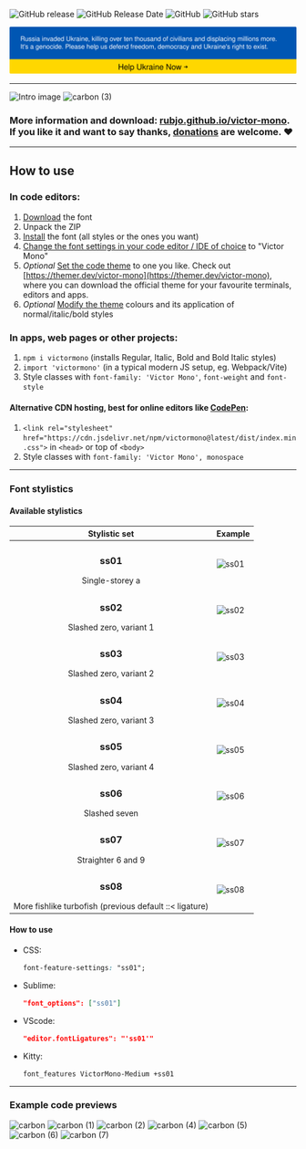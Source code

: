 ![GitHub release](https://img.shields.io/github/release/rubjo/victor-mono.svg)
![GitHub Release Date](https://img.shields.io/github/release-date/rubjo/victor-mono.svg)
![GitHub](https://img.shields.io/github/license/rubjo/victor-mono.svg)
![GitHub stars](https://img.shields.io/github/stars/rubjo/victor-mono.svg?style=social)

[![Stand With Ukraine](https://raw.githubusercontent.com/vshymanskyy/StandWithUkraine/main/banner2-direct.svg)](https://vshymanskyy.github.io/StandWithUkraine)
***

![Intro image](https://github.com/rubjo/victor-mono/raw/master/public/twitter.png)
![carbon (3)](https://user-images.githubusercontent.com/42270947/117447088-53e03300-af3d-11eb-84e2-df1713e77019.png)

### More information and download: [rubjo.github.io/victor-mono](https://rubjo.github.io/victor-mono). If you like it and want to say thanks, [donations](https://www.paypal.com/donate?hosted_button_id=T8Q8AHYNNXELW) are welcome. ❤️

***

## How to use

### In code editors:
1. [Download](https://rubjo.github.io/victor-mono/VictorMonoAll.zip) the font
2. Unpack the ZIP
3. [Install](https://www.google.com/search?q=how+to+install+fonts) the font (all styles or the ones you want)
4. [Change the font settings in your code editor / IDE of choice](https://www.google.com/search?q=how+to+change+font+settings+in+VS+Code) to "Victor Mono"
5. _Optional_ [Set the code theme](https://www.google.com/search?q=how+to+change+theme+in+VS+Code) to one you like.
Check out [https://themer.dev/victor-mono](https://themer.dev/victor-mono), where you can download the official theme for your favourite terminals, editors and apps.
6. _Optional_ [Modify the theme](https://www.google.com/search?q=how+to+modify+themes+in+VS+Code) colours and its application of normal/italic/bold styles

### In apps, web pages or other projects:
1. `npm i victormono` (installs Regular, Italic, Bold and Bold Italic styles)
2. `import 'victormono'` (in a typical modern JS setup, eg. Webpack/Vite)
3. Style classes with `font-family: 'Victor Mono'`, `font-weight` and `font-style`

#### Alternative CDN hosting, best for online editors like [CodePen](https://codepen.io/tomByrer/pen/MWWagVp):
1. `<link rel="stylesheet" href="https://cdn.jsdelivr.net/npm/victormono@latest/dist/index.min.css">` in `<head>` or top of `<body>`
2. Style classes with `font-family: 'Victor Mono', monospace`


***


### Font stylistics

#### Available stylistics

| Stylistic set  | Example |
| :------------: | ------------- |
| <h3>ss01</h3> Single-storey a  | ![ss01](https://github.com/user-attachments/assets/191b14ac-4ba3-4657-9f99-ee48c5088caf)  |
| <h3>ss02</h3> Slashed zero, variant 1  | ![ss02](https://github.com/user-attachments/assets/398de89a-3e48-4f32-802c-6dd6e97d58e9)  |
| <h3>ss03</h3> Slashed zero, variant 2  | ![ss03](https://github.com/user-attachments/assets/ce161d95-3ac0-4be9-a303-ba4cf50c0c99) |
| <h3>ss04</h3> Slashed zero, variant 3  | ![ss04](https://github.com/user-attachments/assets/9f201d03-77b9-4ae7-8ce4-2cb276f4b148) |
| <h3>ss05</h3> Slashed zero, variant 4  | ![ss05](https://github.com/user-attachments/assets/a200e608-1acc-4e3e-9da1-a67085580027) |
| <h3>ss06</h3> Slashed seven  | ![ss06](https://github.com/user-attachments/assets/b556a67d-f224-456c-8aca-70d02ea0f6f7) |
| <h3>ss07</h3> Straighter 6 and 9  | ![ss07](https://github.com/user-attachments/assets/a9dde2ab-d9bf-41ad-bab0-4fc71f93b2ce) |
| <h3>ss08</h3> More fishlike turbofish (previous default ::< ligature) | ![ss08](https://github.com/user-attachments/assets/19135e2b-1f5e-4d48-b0e0-e780434bfee2) | 

#### How to use

- CSS:
  	```css
	font-feature-settings: "ss01";
   	```

- Sublime:
	```json
	"font_options": ["ss01"]
	```

- VScode:
	```json
	"editor.fontLigatures": "'ss01'"
	```

- Kitty:
	```
	font_features VictorMono-Medium +ss01
	```

***


### Example code previews

![carbon](https://user-images.githubusercontent.com/42270947/117446571-8ccbd800-af3c-11eb-8f34-bd8250e1920b.png)
![carbon (1)](https://user-images.githubusercontent.com/42270947/117447058-46c34400-af3d-11eb-8c2d-007ae5d686cb.png)
![carbon (2)](https://user-images.githubusercontent.com/42270947/117447070-4cb92500-af3d-11eb-9254-4ee5628170c6.png)
![carbon (4)](https://user-images.githubusercontent.com/42270947/117447095-56db2380-af3d-11eb-89fe-2bcb873cd112.png)
![carbon (5)](https://user-images.githubusercontent.com/42270947/117447107-5b074100-af3d-11eb-8101-69fb61e6c402.png)
![carbon (6)](https://user-images.githubusercontent.com/42270947/117447119-5f335e80-af3d-11eb-9952-e745a7ddafac.png)
![carbon (7)](https://user-images.githubusercontent.com/42270947/117447143-6490a900-af3d-11eb-87a5-6d1fe2e7a9ca.png)




